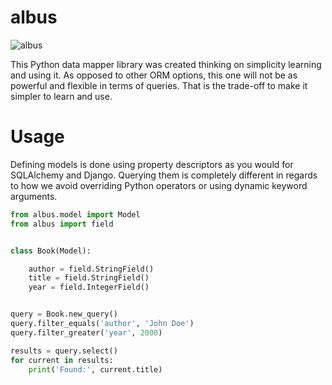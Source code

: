 # albus

![albus][albus-header]

This Python data mapper library was created thinking on simplicity learning
and using it. As opposed to other ORM options, this one will not be as powerful
and flexible in terms of queries. That is the trade-off to make it simpler to
learn and use.

# Usage

Defining models is done using property descriptors as you would for SQLAlchemy
and Django. Querying them is completely different in regards to how we avoid
overriding Python operators or using dynamic keyword arguments.

```python
from albus.model import Model
from albus import field


class Book(Model):

    author = field.StringField()
    title = field.StringField()
    year = field.IntegerField()


query = Book.new_query()
query.filter_equals('author', 'John Doe')
query.filter_greater('year', 2000)

results = query.select()
for current in results:
    print('Found:', current.title)
```


[albus-header]: https://raw.githubusercontent.com/gotnotable/albus/master/docs/wizard-top.jpg "Albus Header"
